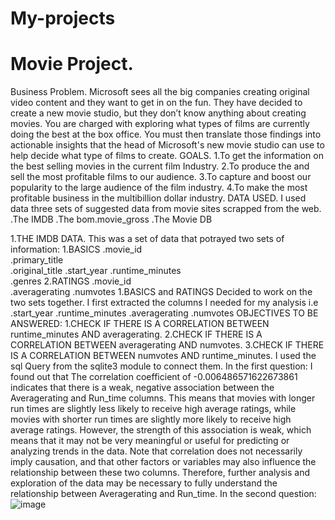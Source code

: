 # My-projects
# Movie Project.
Business Problem.
Microsoft sees all the big companies creating original video content and they want to get in on the fun. They have decided to create a new movie studio, but they don’t know anything about creating movies. You are charged with exploring what types of films are currently doing the best at the box office. You must then translate those findings into actionable insights that the head of Microsoft's new movie studio can use to help decide what type of films to create.
GOALS.
1.To get the information on the best selling movies in the current film Industry.
2.To produce the and sell the most profitable films to our audience.
3.To capture and boost our popularity to the large audience of the film industry.
4.To make the most profitable business in the multibillion dollar industry.
DATA USED.
I used data three sets of suggested data from movie sites scrapped from the web.
.The IMDB
.The bom.movie_gross
.The Movie DB

1.THE IMDB DATA.
This was a set of data that potrayed two sets of information:
1.BASICS
.movie_id	
.primary_title	
.original_title	
.start_year	
.runtime_minutes	
.genres
2.RATINGS
.movie_id	
.averagerating
.numvotes
1.BASICS and RATINGS
Decided to work on the two sets together.
I first extracted the columns I needed for my analysis i.e
.start_year
.runtime_minutes
.averagerating
.numvotes
OBJECTIVES TO BE ANSWERED:
1.CHECK  IF THERE IS A CORRELATION BETWEEN runtime_minutes AND averagerating.
2.CHECK  IF THERE IS A CORRELATION BETWEEN averagerating AND numvotes.
3.CHECK  IF THERE IS A CORRELATION BETWEEN numvotes AND runtime_minutes.
I used the sql Query from the sqlite3 module to connect them.
In the first question:
I found out that The correlation coefficient of -0.006486571622673861 indicates that there is a weak, negative association between the Averagerating and Run_time columns. This means that movies with longer run times are slightly less likely to receive high average ratings, while movies with shorter run times are slightly more likely to receive high average ratings. However, the strength of this association is weak, which means that it may not be very meaningful or useful for predicting or analyzing trends in the data.
Note that correlation does not necessarily imply causation, and that other factors or variables may also influence the relationship between these two columns. Therefore, further analysis and exploration of the data may be necessary to fully understand the relationship between Averagerating and Run_time.
In the second question:
![image](https://user-images.githubusercontent.com/108216478/224564305-32abe953-93d5-4dba-8575-c2546a70661a.png)

















